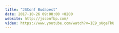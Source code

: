 ```yaml
---
title: "JSConf Budapest"
date: 2017-10-26 09:00:00 +0200
website: http://jsconfbp.com/
video: https://www.youtube.com/watch?v=IE9_sUgeTkU
---
```

